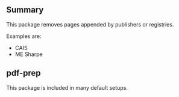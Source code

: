 ## Summary

This package removes pages appended by publishers or registries.

Examples are:

- CAIS
- ME Sharpe

## pdf-prep

This package is included in many default setups.

